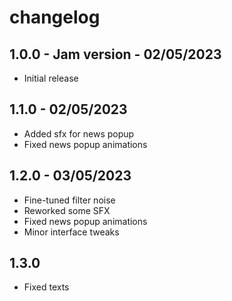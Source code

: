 # changelog

## 1.0.0 - Jam version - 02/05/2023
 - Initial release

## 1.1.0 - 02/05/2023
 - Added sfx for news popup
 - Fixed news popup animations

## 1.2.0 - 03/05/2023
 - Fine-tuned filter noise
 - Reworked some SFX
 - Fixed news popup animations
 - Minor interface tweaks

## 1.3.0
 - Fixed texts
